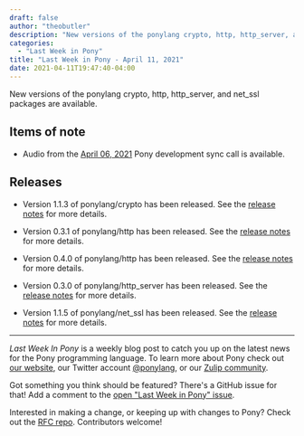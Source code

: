 ```yaml
---
draft: false
author: "theobutler"
description: "New versions of the ponylang crypto, http, http_server, and net_ssl packages are available."
categories:
  - "Last Week in Pony"
title: "Last Week in Pony - April 11, 2021"
date: 2021-04-11T19:47:40-04:00
---
```


New versions of the ponylang crypto, http, http_server, and net_ssl packages are available.
<!-- more -->

## Items of note

- Audio from the [April 06, 2021](https://sync-recordings.ponylang.io/r/2021_04_06.m4a) Pony development sync call is available.

## Releases

- Version 1.1.3 of ponylang/crypto has been released.
See the [release notes](https://github.com/ponylang/crypto/releases/tag/1.1.3) for more details.

- Version 0.3.1 of ponylang/http has been released.
See the [release notes](https://github.com/ponylang/http/releases/tag/0.3.1) for more details.

- Version 0.4.0 of ponylang/http has been released.
See the [release notes](https://github.com/ponylang/http/releases/tag/0.4.0) for more details.

- Version 0.3.0 of ponylang/http_server has been released.
See the [release notes](https://github.com/ponylang/http_server/releases/tag/0.3.0) for more details.

- Version 1.1.5 of ponylang/net_ssl has been released.
See the [release notes](https://github.com/ponylang/net_ssl/releases/tag/1.1.5) for more details.

---

_Last Week In Pony_ is a weekly blog post to catch you up on the latest news for the Pony programming language. To learn more about Pony check out [our website](https://ponylang.io), our Twitter account [@ponylang](https://twitter.com/ponylang), or our [Zulip community](https://ponylang.zulipchat.com).

Got something you think should be featured? There's a GitHub issue for that! Add a comment to the [open "Last Week in Pony" issue](https://github.com/ponylang/ponylang.github.io/issues?q=is%3Aissue+is%3Aopen+label%3Alast-week-in-pony).

Interested in making a change, or keeping up with changes to Pony? Check out the [RFC repo](https://github.com/ponylang/rfcs). Contributors welcome!
